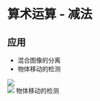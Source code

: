 # 算术运算 - 减法

## 应用

- 混合图像的分离
- 物体移动的检测

<img src="https://gcom.fp.ps.netease.com/file/63ec91e57a8096186c6421caME75YMOL04" />


<div>
  <img src="https://gcom.fp.ps.netease.com/file/63eca0717f559b54d0a6f185Mq7S0IBz04" />
  物体移动的检测
</div>
